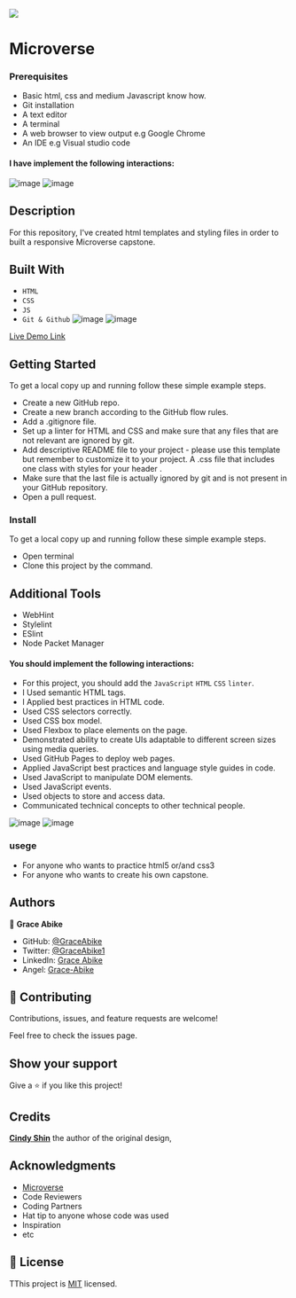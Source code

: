 ![](https://img.shields.io/badge/Microverse-blueviolet)


# Microverse
### Prerequisites

- Basic html, css and medium Javascript know how.
- Git installation
- A text editor 
- A terminal
- A web browser to view output e.g Google Chrome
- An IDE e.g Visual studio code

#### I have implement the following interactions:

<img alt="image" src="https://user-images.githubusercontent.com/88346506/191383778-fe90978d-d70d-4c83-85e5-ca4ff3364d08.png">  <img alt="image" src="https://user-images.githubusercontent.com/88346506/191384000-b76aa8d0-570f-4c9d-a2cd-e822b5497784.png">


## Description
For this repository, I've created html templates and styling files in order to built a responsive Microverse capstone.

## Built With
- `HTML`
- `CSS`
- `JS`
- `Git & Github`
<img alt="image" src="https://user-images.githubusercontent.com/88346506/191978106-8371549b-99c6-48c5-856a-1657998313cb.png">   <img alt="image" src="https://user-images.githubusercontent.com/88346506/191979506-46d7a9f5-db8b-4f21-a3c0-d8b580e0469f.png">

[Live Demo Link]( https://graceabike.github.io/Capstone/)
## Getting Started
To get a local copy up and running follow these simple example steps.
- Create a new GitHub repo.
- Create a new branch according to the GitHub flow rules.
- Add a .gitignore file.
- Set up a linter for HTML and CSS and make sure that any files that are not relevant are ignored by git.
- Add descriptive README file to your project - please use this template but remember to customize it to your project.
A .css file that includes one class with styles for your header .
- Make sure that the last file is actually ignored by git and is not present in your GitHub repository.
- Open a pull request.

### Install
To get a local copy up and running follow these simple example steps.
- Open terminal
- Clone this project by the command.

## Additional Tools

- WebHint
- Stylelint
- ESlint
- Node Packet Manager

#### You should implement the following interactions:

- For this project, you should add the `JavaScript`  `HTML`  `CSS` `linter`.
- I Used semantic HTML tags.
- I Applied best practices in HTML code.
- Used CSS selectors correctly.
- Used CSS box model.
- Used Flexbox to place elements on the page.
- Demonstrated ability to create UIs adaptable to different screen sizes using media queries.
- Used GitHub Pages to deploy web pages.
- Applied JavaScript best practices and language style guides in code.
- Used JavaScript to manipulate DOM elements.
- Used JavaScript events.
- Used objects to store and access data.
- Communicated technical concepts to other technical people.

<img alt="image" src="https://user-images.githubusercontent.com/88346506/191987673-002d63e7-937c-4e65-a514-d84351bfcc86.png">      <img alt="image" src="https://user-images.githubusercontent.com/88346506/191987329-171305e2-860a-4289-a6e9-622b08bdc05f.png">

### usege
- For anyone who wants to practice html5 or/and css3
- For anyone who wants to create his own capstone.
## Authors

👤 **Grace Abike**

- GitHub: [@GraceAbike](https://github.com/GraceAbike)
- Twitter: [@GraceAbike1](https://twitter.com/GraceAbike1)
- LinkedIn: [Grace Abike](https://www.linkedin.com/in/grace-abike-02770522a/)
- Angel: [Grace-Abike](https://angel.co/u/grace-abike)
## 🤝 Contributing

Contributions, issues, and feature requests are welcome!

Feel free to check the issues page.

## Show your support

Give a ⭐️ if you like this project!

## Credits

**[Cindy Shin](https://www.behance.net/adagio07)** the author of the original design,

## Acknowledgments

- [Microverse](https://www.microverse.org/)
- Code Reviewers
- Coding Partners
- Hat tip to anyone whose code was used
- Inspiration
- etc

## 📝 License

TThis project is [MIT](./MIT.md) licensed.
